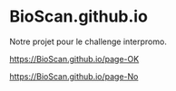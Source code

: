 # BioScan.github.io
Notre projet pour le challenge interpromo. 

https://BioScan.github.io/page-OK

https://BioScan.github.io/page-No
